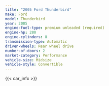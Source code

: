 ```yaml
---
title: "2005 Ford Thunderbird"
make: Ford
model: Thunderbird
year: 2005
engine-fuel-type: premium unleaded (required)
engine-hp: 280
engine-cylinders: 8
transmission-type: Automatic
driven-wheels: Rear wheel drive
number-of-doors: 2
market-category: Performance
vehicle-size: Midsize
vehicle-style: Convertible
---
```


{{< car_info >}}
